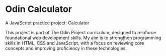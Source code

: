 # Odin Calculator

A JavaScript practice project: Calculator

This project is part of The Odin Project curriculum, designed to reinforce foundational web development skills. My aim is to strengthen programming skills in HTML, CSS and JavaScript, with a focus on reviewing core concepts and improving proficiency in these technologies.